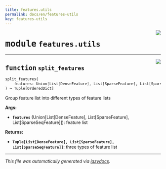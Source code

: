 ```yaml
---
title: features.utils
permalink: docs/en/features-utils
key: features-utils
---
```

<!-- markdownlint-disable -->

<a href="..\handyrec\features\utils.py#L0"><img align="right" style="float:right;" src="https://img.shields.io/badge/-source-cccccc?style=flat-square"></a>

# <kbd>module</kbd> `features.utils`





---

<a href="..\handyrec\features\utils.py#L6"><img align="right" style="float:right;" src="https://img.shields.io/badge/-source-cccccc?style=flat-square"></a>

## <kbd>function</kbd> `split_features`

```python
split_features(
    features: Union[List[DenseFeature], List[SparseFeature], List[SparseSeqFeature]]
) → Tuple[OrderedDict]
```

Group feature list into different types of feature lists 



**Args:**
 
 - <b>`features`</b> (Union[List[DenseFeature], List[SparseFeature], List[SparseSeqFeature]]):  feature list 



**Returns:**
 
 - <b>`Tuple[List[DenseFeature], List[SparseFeature], List[SparseSeqFeature]]`</b>:  three types of feature list 




---

_This file was automatically generated via [lazydocs](https://github.com/ml-tooling/lazydocs)._
